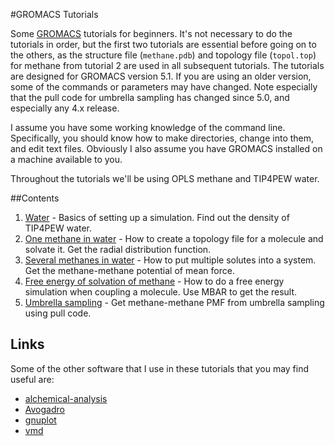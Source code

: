 #GROMACS Tutorials

Some [GROMACS](http://www.gromacs.org) tutorials for beginners. It's not
necessary to do the tutorials in order, but the first two
tutorials are essential before going on to the others, as the structure file
(`methane.pdb`) and topology file (`topol.top`) for methane from tutorial 2 are
used in all subsequent tutorials. The tutorials are designed for GROMACS version
5.1. If you are using an older version, some of the commands or parameters may
have changed. Note especially that the pull code for umbrella sampling has
changed since 5.0, and especially any 4.x release.

I assume you have some working knowledge of the command line. Specifically, you
should know how to make directories, change into them, and edit text files.
Obviously I also assume you have GROMACS installed on a machine available to you.

Throughout the tutorials we'll be using OPLS methane and TIP4PEW water.

##Contents

1. [Water](https://github.com/wesbarnett/gromacs-tutorials/blob/master/1_tip4pew_water/README.md) - Basics of setting up a simulation. Find out the
   density of TIP4PEW water.
2. [One methane in water](https://github.com/wesbarnett/gromacs-tutorials/blob/master/2_methane_in_water/README.md) - How to create a topology file
   for a molecule and solvate it. Get the radial distribution function.
3. [Several methanes in water](https://github.com/wesbarnett/gromacs-tutorials/blob/master/3_methanes_in_water/README.md) - How to put multiple
   solutes into a system. Get the methane-methane potential of mean force.
4. [Free energy of solvation of methane](https://github.com/wesbarnett/gromacs-tutorials/blob/master/4_methane_fe/README.md) - How to do a free energy
   simulation when coupling a molecule. Use MBAR to get the result.
5. [Umbrella sampling](https://github.com/wesbarnett/gromacs-tutorials/blob/master/5_umbrella/README.md) - Get methane-methane PMF from umbrella sampling using pull
   code.

## Links

Some of the other software that I use in these tutorials that you may find
useful are:

* [alchemical-analysis](https://github.com/MobleyLab/alchemical-analysis)
* [Avogadro](http://avogadro.cc/wiki/Main_Page)
* [gnuplot](http://www.gnuplot.info/)
* [vmd](http://www.ks.uiuc.edu/Research/vmd/)

